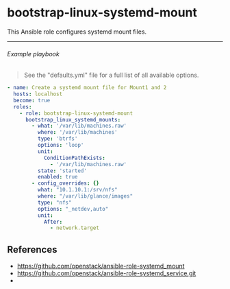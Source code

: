 
# bootstrap-linux-systemd-mount

This Ansible role configures systemd mount files.

----

###### Example playbook

> See the "defaults.yml" file for a full list of all available options.

``` yaml
- name: Create a systemd mount file for Mount1 and 2
  hosts: localhost
  become: true
  roles:
    - role: bootstrap-linux-systemd-mount
      bootstrap_linux_systemd_mounts:
        - what: '/var/lib/machines.raw'
          where: '/var/lib/machines'
          type: 'btrfs'
          options: 'loop'
          unit:
            ConditionPathExists:
              - '/var/lib/machines.raw'
          state: 'started'
          enabled: true
        - config_overrides: {}
          what: "10.1.10.1:/srv/nfs"
          where: "/var/lib/glance/images"
          type: "nfs"
          options: "_netdev,auto"
          unit:
            After:
              - network.target
```

## References

* https://github.com/openstack/ansible-role-systemd_mount
* https://github.com/openstack/ansible-role-systemd_service.git
* 